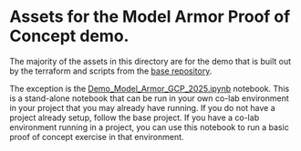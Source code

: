 # Assets for the Model Armor Proof of Concept demo.

The majority of the assets in this directory are for the demo that is built out by the terraform and scripts from the [base repository](https://github.com/GCP-Architecture-Guides/model-armor-poc).  

The exception is the [Demo_Model_Armor_GCP_2025.ipynb](GCP-Architecture-Guides/model-armor-poc/blob/main/module_ma/assets/Demo_Model_Armor_GCP_2025.ipynb) notebook.  This is a stand-alone notebook that can be run in your own co-lab environment in your project that you may already have running.  If you do not have a project already setup, follow the base project.  If
you have a co-lab environment running in a project, you can use this notebook to run a basic proof of concept exercise in that environment.  
